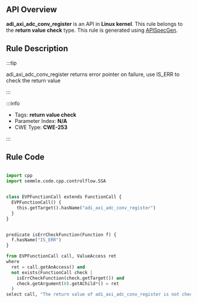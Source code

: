 ---
---


## API Overview
**adi_axi_adc_conv_register** is an API in **Linux kernel**. This rule belongs to the **return value check** type. This rule is generated using [APISpecGen](../../tools/APISpecGen).
## Rule Description

:::tip

adi_axi_adc_conv_register returns error pointer on failure, use IS_ERR to check the return value

:::

:::info

- Tags: **return value check**
- Parameter Index: **N/A**
- CWE Type: **CWE-253**

:::

## Rule Code
```python

import cpp
import semmle.code.cpp.controlflow.SSA


class EVPFunctionCall extends FunctionCall {
  EVPFunctionCall() {
    this.getTarget().hasName("adi_axi_adc_conv_register")
  }
}


predicate isErrCheckFunction(Function f) {
  f.hasName("IS_ERR") 
}

from EVPFunctionCall call, ValueAccess ret
where
  ret = call.getAnAccess() and
  not exists(FunctionCall check |
    isErrCheckFunction(check.getTarget()) and
    check.getArgument(0).getAChild*() = ret
  )
select call, "The return value of adi_axi_adc_conv_register is not checked with IS_ERR."
    
```